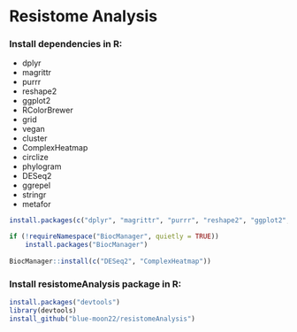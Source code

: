 # Resistome Analysis

### Install dependencies in R:
* dplyr
* magrittr
* purrr
* reshape2
* ggplot2
* RColorBrewer
* grid
* vegan
* cluster
* ComplexHeatmap
* circlize
* phylogram
* DESeq2
* ggrepel
* stringr
* metafor

```R
install.packages(c("dplyr", "magrittr", "purrr", "reshape2", "ggplot2", "RColorBrewer", "vegan", "cluster", "circlize", "phylogram", "ggrepel", "stringr", "metafor"))

if (!requireNamespace("BiocManager", quietly = TRUE))
    install.packages("BiocManager")
    
BiocManager::install(c("DESeq2", "ComplexHeatmap"))
```

### Install resistomeAnalysis package in R:

```R
install.packages("devtools")
library(devtools)
install_github("blue-moon22/resistomeAnalysis")
```
